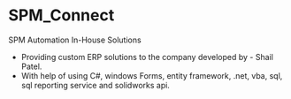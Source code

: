 # SPM_Connect
SPM Automation In-House Solutions 

- Providing custom ERP solutions to the company developed by - Shail Patel.
- With help of using C#, windows Forms, entity framework, .net, vba, sql, sql reporting service and solidworks api.
